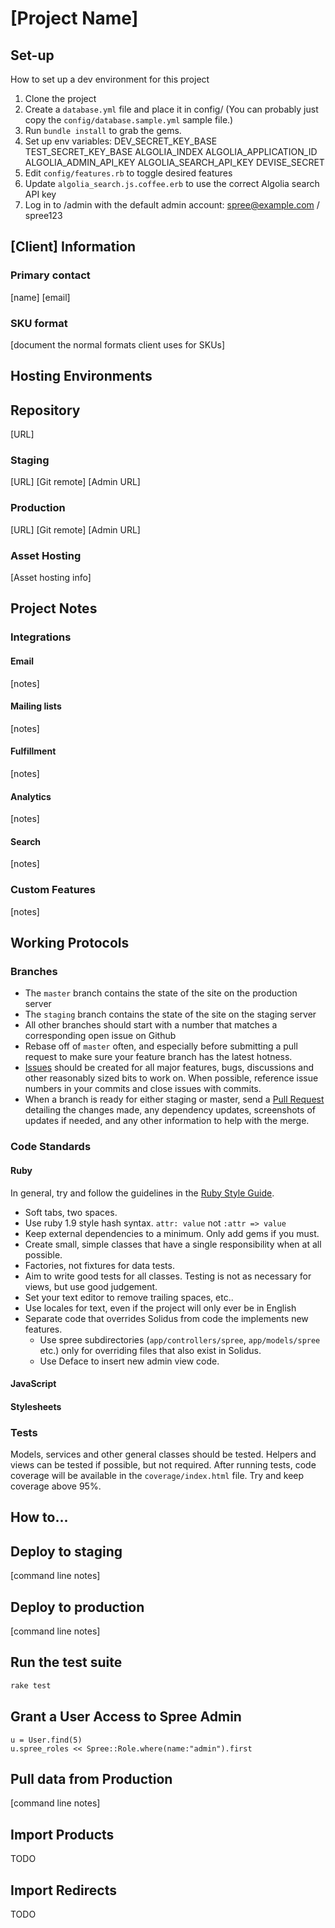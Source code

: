 # [Project Name]

## Set-up
How to set up a dev environment for this project
1. Clone the project
2. Create a `database.yml` file and place it in config/ (You can probably just copy the `config/database.sample.yml` sample file.)
3. Run `bundle install` to grab the gems.
4. Set up env variables:
    DEV_SECRET_KEY_BASE
    TEST_SECRET_KEY_BASE
    ALGOLIA_INDEX
    ALGOLIA_APPLICATION_ID
    ALGOLIA_ADMIN_API_KEY
    ALGOLIA_SEARCH_API_KEY
    DEVISE_SECRET
5. Edit `config/features.rb` to toggle desired features
6. Update `algolia_search.js.coffee.erb` to use the correct Algolia search API key
7. Log in to /admin with the default admin account:
  spree@example.com / spree123

## [Client] Information
### Primary contact
[name] [email]
### SKU format
[document the normal formats client uses for SKUs]

## Hosting Environments
## Repository
[URL]
### Staging
[URL]
[Git remote]
[Admin URL]
### Production
[URL]
[Git remote]
[Admin URL]
### Asset Hosting
[Asset hosting info]

## Project Notes
### Integrations
#### Email
[notes]
#### Mailing lists
[notes]
#### Fulfillment
[notes]
#### Analytics
[notes]
#### Search
[notes]
### Custom Features
[notes]

## Working Protocols
### Branches
* The `master` branch contains the state of the site on the production server
* The `staging` branch contains the state of the site on the staging server
* All other branches should start with a number that matches a corresponding open issue on Github
* Rebase off of `master` often, and especially before submitting a pull request to make sure your feature branch has the latest hotness.
* [Issues](https://github.com/ovenbits/cellucor.com/issues) should be created for all major features, bugs, discussions and other reasonably sized bits to work on. When possible, reference issue numbers in your commits and close issues with commits.
* When a branch is ready for either staging or master, send a [Pull Request](https://github.com/ovenbits/cellucor.com/pull/new/master) detailing the changes made, any dependency updates, screenshots of updates if needed, and any other information to help with the merge.

### Code Standards
#### Ruby
In general, try and follow the guidelines in the [Ruby Style Guide](https://github.com/bbatsov/ruby-style-guide).
* Soft tabs, two spaces.
* Use ruby 1.9 style hash syntax. `attr: value` not `:attr => value`
* Keep external dependencies to a minimum. Only add gems if you must.
* Create small, simple classes that have a single responsibility when at all possible.
* Factories, not fixtures for data tests.
* Aim to write good tests for all classes. Testing is not as necessary for views, but use good judgement.
* Set your text editor to remove trailing spaces, etc..
* Use locales for text, even if the project will only ever be in English
* Separate code that overrides Solidus from code the implements new features.
  * Use spree subdirectories (`app/controllers/spree`, `app/models/spree` etc.) only for overriding files that also exist in Solidus.
  * Use Deface to insert new admin view code.
#### JavaScript
#### Stylesheets
### Tests
Models, services and other general classes should be tested. Helpers and views can be tested if possible, but not required.
After running tests, code coverage will be available in the `coverage/index.html` file. Try and keep coverage above 95%.

## How to...
## Deploy to staging
[command line notes]
## Deploy to production
[command line notes]
## Run the test suite
```bash
rake test
```
## Grant a User Access to Spree Admin
```
u = User.find(5)
u.spree_roles << Spree::Role.where(name:"admin").first
```
## Pull data from Production
[command line notes]
## Import Products
TODO
## Import Redirects
TODO
